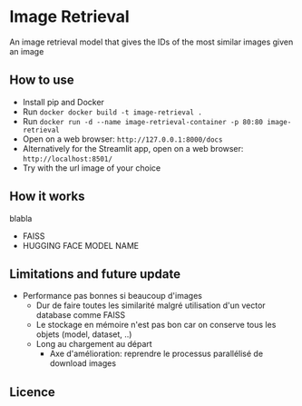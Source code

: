 # Image Retrieval

An image retrieval model that gives the IDs of the most similar images given an image
## How to use


- Install pip and Docker
- Run `docker docker build -t image-retrieval .`
- Run `docker run -d --name image-retrieval-container -p 80:80 image-retrieval`
- Open on a web browser: `http://127.0.0.1:8000/docs`
- Alternatively for the Streamlit app, open on a web browser: `http://localhost:8501/`
- Try with the url image of your choice

## How it works


blabla
- FAISS
- HUGGING FACE MODEL NAME

## Limitations and future update


- Performance pas bonnes si beaucoup d'images
  - Dur de faire toutes les similarité malgré utilisation d'un vector database comme FAISS
  - Le stockage en mémoire n'est pas bon car on conserve tous les objets (model, dataset, ..)
  - Long au chargement au départ
    - Axe d'amélioration: reprendre le processus parallélisé de download images


## Licence

